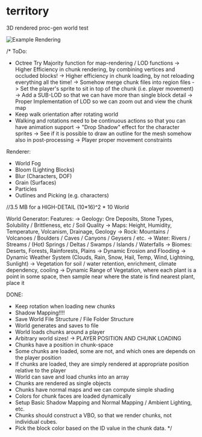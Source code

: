 # territory
3D rendered proc-gen world test

![Example Rendering](https://github.com/weigert/territory/blob/master/territory.png)

/*
ToDo:
- Octree Try Majority function for map-rendering / LOD functions
-> Higher Efficiency in chunk rendering, by combining vertices and occluded blocks!
-> Higher efficiency in chunk loading, by not reloading everything all the time!
-> Somehow merge chunk files into region files
-> Set the player's sprite to sit in top of the chunk (i.e. player movement)
-> Add a SUB-LOD so that we can have more than single block detail
-> Proper Implementation of LOD so we can zoom out and view the chunk map
- Keep walk orientation after rotating world
- Walking and rotations need to be continuous actions so that you can have animation support
-> "Drop Shadow" effect for the character sprites
-> See if it is possible to draw an outline for the mesh somehow also in post-processing
-> Player proper movement constraints

Renderer:
- World Fog
- Bloom (Lighting Blocks)
- Blur (Characters, DOF)
- Grain (Surfaces)
- Particles
- Outlines and Picking (e.g. characters)

//3.5 MB for a HIGH-DETAIL (10*16)^2 * 10 World

World Generator:
Features:
	-> Geology: Ore Deposits, Stone Types, Solubility / Brittleness, etc / Soil Quality
	-> Maps: Height, Humidity, Temperature, Volcanism, Drainage, Geology
	-> Rock: Mountains / Volcanoes / Boulders / Caves / Canyons / Geysers / etc.
	-> Water: Rivers / Streams / (Hot) Springs / Deltas / Swamps / Islands / Waterfalls
	-> Biomes: Deserts, Forests, Rainforests, Plains
	-> Dynamic Erosion and Flooding
	-> Dynamic Weather System (Clouds, Rain, Snow, Hail, Temp, Wind, Lightning, Sunlight)
	-> Vegetation for soil / water retention, enrichment, climate dependency, cooling
	-> Dynamic Range of Vegetation, where each plant is a point in some space, then sample near where the state is find nearest plant, place it

DONE:
- Keep rotation when loading new chunks
- Shadow Mapping!!!!
- Save World File Structure / File Folder Structure
- World generates and saves to file
- World loads chunks around a player
- Arbitrary world sizes!
-> PLAYER POSITION AND CHUNK LOADING
- Chunks have a position in chunk-space
- Some chunks are loaded, some are not, and which ones are depends on the player position
- If chunks are loaded, they are simply rendered at appropriate position relative to the player
- World can save and load chunks into an array
- Chunks are rendered as single objects
- Chunks have normal maps and we can compute simple shading
- Colors for chunk faces are loaded dynamically
- Setup Basic Shadow Mapping and Normal Mapping / Ambient Lighting, etc.
- Chunks should construct a VBO, so that we render chunks, not individual cubes.
- Pick the block color based on the ID value in the chunk data.
*/
